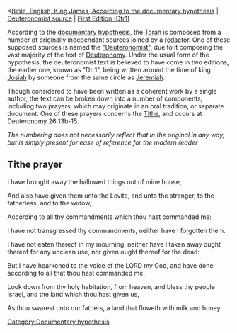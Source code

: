 \<<a
href="Bible,_English,_King_James,_According_to_the_documentary_hypothesis"
class="wikilink"
title="Bible, English, King James, According to the documentary hypothesis">Bible,
English, King James, According to the documentary hypothesis</a> \| <a
href="Bible,_English,_King_James,_Documentary_Hypothesis,_Deuteronomist_source"
class="wikilink" title="Deuteronomist source">Deuteronomist source</a>
\| <a
href="Bible,_English,_King_James,_Documentary_Hypothesis,_Deuteronomist_source,_First_Deuteronomist_Version"
class="wikilink" title="First Edition (Dtr1)">First Edition (Dtr1)</a>

According to the <a href="w:documentary_hypothesis" class="wikilink"
title="documentary hypothesis">documentary hypothesis</a>, the
<a href="w:Torah" class="wikilink" title="Torah">Torah</a> is composed
from a number of originally independant sources joined by a
<a href="w:redaction" class="wikilink" title="redactor">redactor</a>.
One of these supposed sources is named the
<a href="w:Deuteronomist" class="wikilink"
title="&quot;Deuteronomist&quot;">"Deuteronomist"</a>, due to it
composing the vast majority of the text of
<a href="w:Deuteronomy" class="wikilink"
title="Deuteronomy">Deuteronomy</a>. Under the usual form of the
hypothesis, the deuteronomist text is believed to have come in two
editions, the earlier one, known as "Dtr1", being written around the
time of king
<a href="w:Josiah" class="wikilink" title="Josiah">Josiah</a> by someone
from the same circle as
<a href="w:Jeremiah" class="wikilink" title="Jeremiah">Jeremiah</a>.

Though considered to have been written as a coherent work by a single
author, the text can be broken down into a number of components,
including two prayers, which may originate in an oral tradition, or
separate document. One of these prayers concerns the
<a href="w:Tithe" class="wikilink" title="Tithe">Tithe</a>, and occurs
at Deuteronomy 26:13b-15.

*The numbering does not necessarily reflect that in the original in any
way, but is simply present for ease of reference for the modern reader*

## Tithe prayer

I have brought away the hallowed things out of mine house,

And also have given them unto the Levite, and unto the stranger, to the
fatherless, and to the widow,

According to all thy commandments which thou hast commanded me:

I have not transgressed thy commandments, neither have I forgotten them.

I have not eaten thereof in my mourning, neither have I taken away ought
thereof for any unclean use, nor given ought thereof for the dead:

But I have hearkened to the voice of the LORD my God, and have done
according to all that thou hast commanded me.

Look down from thy holy habitation, from heaven, and bless thy people
Israel, and the land which thou hast given us,

As thou swarest unto our fathers, a land that floweth with milk and
honey.

<a href="Category:Documentary_hypothesis" class="wikilink"
title="Category:Documentary hypothesis">Category:Documentary
hypothesis</a>
